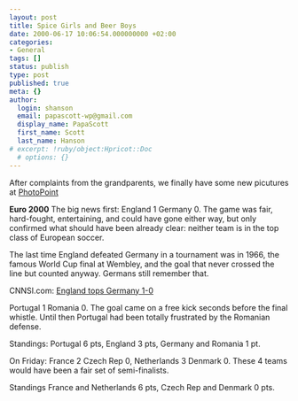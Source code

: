 ```yaml
---
layout: post
title: Spice Girls and Beer Boys
date: 2000-06-17 10:06:54.000000000 +02:00
categories:
- General
tags: []
status: publish
type: post
published: true
meta: {}
author:
  login: shanson
  email: papascott-wp@gmail.com
  display_name: PapaScott
  first_name: Scott
  last_name: Hanson
# excerpt: !ruby/object:Hpricot::Doc
  # options: {}
---
```

<p>After complaints from the grandparents, we finally have some new picutures at <a href="http://albums.photopoint.com/j/AlbumIndex?u=185392&a=6807392">PhotoPoint</a></p>
<p><b>Euro 2000</b> The big news first: England 1 Germany 0. The game was fair, hard-fought, entertaining, and could have gone either way, but only confirmed what should have been already clear: neither team is in the top class of European soccer. </p>
<p>The last time England defeated Germany in a tournament was in 1966, the famous World Cup final at Wembley, and the goal that never crossed the line but counted anyway. Germans still remember that.</p>
<p>CNNSI.com: <a href="http://cnnsi.com/soccer/world/2000/euro2000/news/2000/06/17/england_germany_ap/">England tops Germany 1-0</a> </p>
<p>Portugal 1 Romania 0. The goal came on a free kick seconds before the final whistle. Until then Portugal had been totally frustrated by the Romanian defense.</p>
<p>Standings: Portugal 6 pts, England 3 pts, Germany and Romania 1 pt.</p>
<p>On Friday: France 2 Czech Rep 0, Netherlands 3 Denmark 0. These 4 teams would have been a fair set of semi-finalists. </p>
<p>Standings France and Netherlands 6 pts, Czech Rep and Denmark 0 pts.</p>
